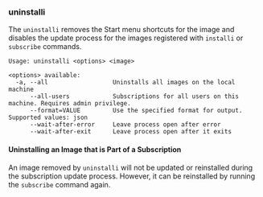 ### uninstalli

The `uninstalli` removes the Start menu shortcuts for the image and disables the update process for the images registered with `installi` or `subscribe` commands.

```
Usage: uninstalli <options> <image>

<options> available:
  -a, --all                  Uninstalls all images on the local machine
      --all-users            Subscriptions for all users on this machine. Requires admin privilege.
      --format=VALUE         Use the specified format for output. Supported values: json
      --wait-after-error     Leave process open after error
      --wait-after-exit      Leave process open after it exits
```

#### Uninstalling an Image that is Part of a Subscription
An image removed by `uninstalli` will not be updated or reinstalled during the subscription update process. However, it can be reinstalled by running the `subscribe` command again.